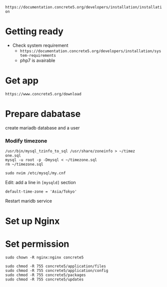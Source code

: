 
`https://documentation.concrete5.org/developers/installation/installation`

# Getting ready

- Check system requirement
    - `https://documentation.concrete5.org/developers/installation/system-requirements`
    - php7 is avairable

# Get app

`https://www.concrete5.org/download`

# Prepare dabatase

create mariadb database and a user

### Modify timezone

```
/usr/bin/mysql_tzinfo_to_sql /usr/share/zoneinfo > ~/timez
one.sql
mysql -u root -p -Dmysql < ~/timezone.sql
rm ~/timezone.sql
```

```
sudo nvim /etc/mysql/my.cnf
```

Edit: add a line in `[mysqld]` section

`default-time-zone = 'Asia/Tokyo'`

Restart maridb service

# Set up Nginx

# Set permission

```
sudo chown -R nginx:nginx concrete5

sudo chmod -R 755 concrete5/application/files
sudo chmod -R 755 concrete5/application/config
sudo chmod -R 755 concrete5/packages
sudo chmod -R 755 concrete5/updates
```
